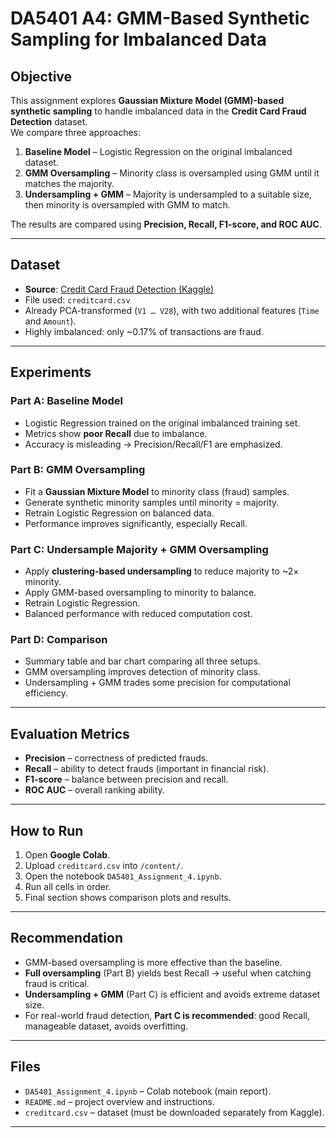 # DA5401 A4: GMM-Based Synthetic Sampling for Imbalanced Data

## Objective
This assignment explores **Gaussian Mixture Model (GMM)-based synthetic sampling** to handle imbalanced data in the **Credit Card Fraud Detection** dataset.  
We compare three approaches:
1. **Baseline Model** – Logistic Regression on the original imbalanced dataset.  
2. **GMM Oversampling** – Minority class is oversampled using GMM until it matches the majority.  
3. **Undersampling + GMM** – Majority is undersampled to a suitable size, then minority is oversampled with GMM to match.  

The results are compared using **Precision, Recall, F1-score, and ROC AUC**.

---

## Dataset
- **Source**: [Credit Card Fraud Detection (Kaggle)](https://www.kaggle.com/mlg-ulb/creditcardfraud)  
- File used: `creditcard.csv`  
- Already PCA-transformed (`V1 … V28`), with two additional features (`Time` and `Amount`).  
- Highly imbalanced: only ~0.17% of transactions are fraud.

---

## Experiments
### Part A: Baseline Model
- Logistic Regression trained on the original imbalanced training set.  
- Metrics show **poor Recall** due to imbalance.  
- Accuracy is misleading → Precision/Recall/F1 are emphasized.

### Part B: GMM Oversampling
- Fit a **Gaussian Mixture Model** to minority class (fraud) samples.  
- Generate synthetic minority samples until minority = majority.  
- Retrain Logistic Regression on balanced data.  
- Performance improves significantly, especially Recall.

### Part C: Undersample Majority + GMM Oversampling
- Apply **clustering-based undersampling** to reduce majority to ~2× minority.  
- Apply GMM-based oversampling to minority to balance.  
- Retrain Logistic Regression.  
- Balanced performance with reduced computation cost.

### Part D: Comparison
- Summary table and bar chart comparing all three setups.  
- GMM oversampling improves detection of minority class.  
- Undersampling + GMM trades some precision for computational efficiency.

---

## Evaluation Metrics
- **Precision** – correctness of predicted frauds.  
- **Recall** – ability to detect frauds (important in financial risk).  
- **F1-score** – balance between precision and recall.  
- **ROC AUC** – overall ranking ability.

---

## How to Run
1. Open **Google Colab**.  
2. Upload `creditcard.csv` into `/content/`.  
3. Open the notebook `DA5401_Assignment_4.ipynb`.  
4. Run all cells in order.  
5. Final section shows comparison plots and results.

---

## Recommendation
- GMM-based oversampling is more effective than the baseline.  
- **Full oversampling** (Part B) yields best Recall → useful when catching fraud is critical.  
- **Undersampling + GMM** (Part C) is efficient and avoids extreme dataset size.  
- For real-world fraud detection, **Part C is recommended**: good Recall, manageable dataset, avoids overfitting.

---

## Files
- `DA5401_Assignment_4.ipynb` – Colab notebook (main report).  
- `README.md` – project overview and instructions.  
- `creditcard.csv` – dataset (must be downloaded separately from Kaggle).  

---


